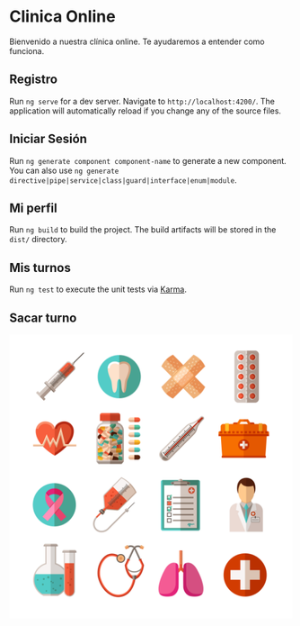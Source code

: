# Clinica Online

Bienvenido a nuestra clínica online. Te ayudaremos a entender como funciona.

## Registro

Run `ng serve` for a dev server. Navigate to `http://localhost:4200/`. The application will automatically reload if you change any of the source files.

## Iniciar Sesión

Run `ng generate component component-name` to generate a new component. You can also use `ng generate directive|pipe|service|class|guard|interface|enum|module`.

## Mi perfil

Run `ng build` to build the project. The build artifacts will be stored in the `dist/` directory.

## Mis turnos

Run `ng test` to execute the unit tests via [Karma](https://karma-runner.github.io).

## Sacar turno
<img src="assetsReadme/2065.jpg">